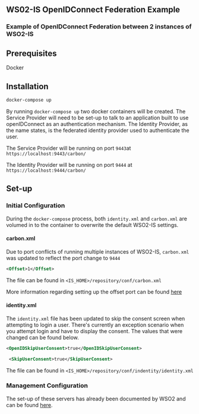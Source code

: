 ## WS02-IS OpenIDConnect Federation Example
### Example of OpenIDConnect Federation between 2 instances of WSO2-IS

## Prerequisites
Docker

## Installation
```bash
docker-compose up
```

By running `docker-compose up` two docker containers will be created.  The Service Provider will need to be set-up to talk to an application built to use openIDConnect as an authentication mechanism. The Identity Provider, as the name states, is the federated identity provider used to authenticate the user.

The Service Provider will be running on port `9443`at `https://localhost:9443/carbon/`

The Identity Provider will be running on port `9444` at `https://localhost:9444/carbon/`

## Set-up

### Initial Configuration

During the `docker-compose` process, both `identity.xml` and `carbon.xml` are volumed in to the container to overwrite the default WSO2-IS settings.
#### carbon.xml
Due to port conflicts of running multiple instances of WSO2-IS, `carbon.xml` was updated to reflect the port change to `9444` 
```xml
<Offset>1</Offset>
```

The file can be found in `<IS_HOME>/repository/conf/carbon.xml`

More information regarding setting up the offset port can be found [here](https://docs.wso2.com/display/IS530/Default+Ports+of+WSO2+Products#DefaultPortsofWSO2Products-offset)

#### identity.xml
The `identity.xml` file has been updated to skip the consent screen when attempting to login a user. There's currently an exception scenario when you attempt login and have to display the consent.  The values that were changed can be found below.

```xml
<OpenIDSkipUserConsent>true</OpenIDSkipUserConsent>
```

```xml
 <SkipUserConsent>true</SkipUserConsent>
 ```

The file can be found in `<IS_HOME>/repository/conf/indentity/identity.xml`

### Management Configuration

The set-up of these servers has already been documented by WSO2 and can be found [here](https://docs.wso2.com/display/IS530/Login+to+Identity+Server+Using+Another+Identity+Server+-+OAuth2).